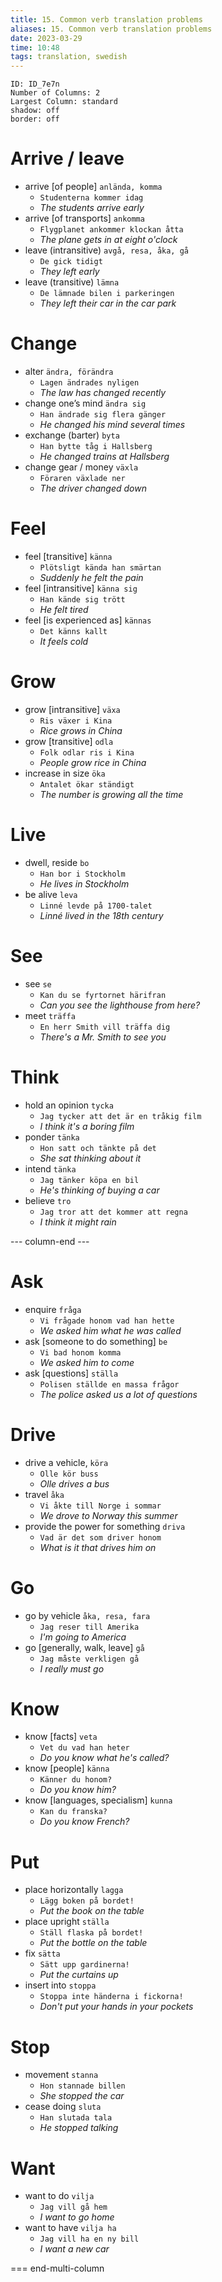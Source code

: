```yaml
---
title: 15. Common verb translation problems
aliases: 15. Common verb translation problems
date: 2023-03-29
time: 10:48
tags: translation, swedish
---
```



```start-multi-column
ID: ID_7e7n
Number of Columns: 2
Largest Column: standard
shadow: off
border: off
```


# Arrive / leave

- arrive [of people] `anlända, komma`
    - `Studenterna kommer idag`
    - *The students arrive early*
- arrive [of transports] `ankomma`
    - `Flygplanet ankommer klockan åtta`
    - *The plane gets in at eight o'clock*
- leave (intransitive) `avgå, resa, åka, gå`
    - `De gick tidigt`
    - *They left early*
- leave (transitive) `lämna`
    - `De lämnade bilen i parkeringen`
    - *They left their car in the car park*


# Change

- alter `ändra, förändra`
    - `Lagen ändrades nyligen`
    - *The law has changed recently*
- change one’s mind `ändra sig`
    - `Han ändrade sig flera gänger`
    - *He changed his mind several times*
- exchange (barter) `byta`
    - `Han bytte tåg i Hallsberg`
    - *He changed trains at Hallsberg*
- change gear / money `växla`
    - `Föraren växlade ner`
    - *The driver changed down*


# Feel

- feel [transitive] `känna`
    - `Plötsligt kända han smärtan`
    - *Suddenly he felt the pain*
- feel [intransitive] `känna sig`
    - `Han kände sig trött`
    - *He felt tired*
- feel [is experienced as] `kännas`
    - `Det känns kallt`
    - *It feels cold*


# Grow

- grow [intransitive] `växa`
    - `Ris växer i Kina`
    - *Rice grows in China*
- grow [transitive] `odla`
    - `Folk odlar ris i Kina`
    - *People grow rice in China*
- increase in size `öka`
    - `Antalet ökar ständigt`
    - *The number is growing all the time*


# Live

- dwell, reside `bo`
    - `Han bor i Stockholm`
    - *He lives in Stockholm*
- be alive `leva`
    - `Linné levde på 1700-talet`
    - *Linné lived in the 18th century*


# See

- see `se`
    - `Kan du se fyrtornet härifran`
    - *Can you see the lighthouse from here?*
- meet `träffa`
    - `En herr Smith vill träffa dig`
    - *There's a Mr. Smith to see you*


# Think

- hold an opinion `tycka`
    - `Jag tycker att det är en tråkig film`
    - *I think it's a boring film*
- ponder `tänka`
    - `Hon satt och tänkte på det`
    - *She sat thinking about it*
- intend `tänka`
    - `Jag tänker köpa en bil`
    - *He's thinking of buying a car*
- believe `tro`
    - `Jag tror att det kommer att regna`
    - *I think it might rain*

--- column-end ---



# Ask

- enquire `fråga`
    - `Vi frågade honom vad han hette`
    - *We asked him what he was called*
- ask [someone to do something] `be`
    - `Vi bad honom komma`
    - *We asked him to come*
- ask [questions] `ställa`
    - `Polisen ställde en massa frågor`
    - *The police asked us a lot of questions*
    


# Drive

- drive a vehicle, `köra`
    - `Olle kör buss`
    - *Olle drives a bus*
- travel `åka`
    - `Vi åkte till Norge i sommar`
    - *We drove to Norway this summer*
- provide the power for something `driva`
    - `Vad är det som driver honom`
    - *What is it that drives him on*


# Go

- go by vehicle `åka, resa, fara`
    - `Jag reser till Amerika`
    - *I'm going to America*
- go [generally, walk, leave] `gå`
    - `Jag måste verkligen gå`
    - *I really must go*


# Know

- know [facts] `veta`
    - `Vet du vad han heter`
    - *Do you know what he's called?*
- know [people] `känna`
    - `Känner du honom?`
    - *Do you know him?*
- know [languages, specialism] `kunna`
    - `Kan du franska?`
    - *Do you know French?*

# Put

- place horizontally `lagga`
    - `Lägg boken på bordet!`
    - *Put the book on the table*
- place upright `ställa`
    - `Ställ flaska på bordet!`
    - *Put the bottle on the table*
- fix `sätta`
    - `Sätt upp gardinerna!`
    - *Put the curtains up*
- insert into `stoppa`
    - `Stoppa inte händerna i fickorna!`
    - *Don't put your hands in your pockets*


# Stop

- movement `stanna`
    - `Hon stannade billen`
    - *She stopped the car*
- cease doing `sluta`
    - `Han slutada tala`
    - *He stopped talking*


# Want

- want to do `vilja`
    - `Jag vill gå hem`
    - *I want to go home*
- want to have `vilja ha`
    - `Jag vill ha en ny bill`
    - *I want a new car*

=== end-multi-column

